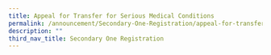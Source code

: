 ```yaml
---
title: Appeal for Transfer for Serious Medical Conditions
permalink: /announcement/Secondary-One-Registration/appeal-for-transfer-for-serious-medical-conditions
description: ""
third_nav_title: Secondary One Registration
---
```

